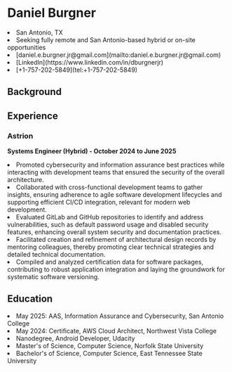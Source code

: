 # Daniel Burgner
<li> San Antonio, TX</li>
<li> Seeking fully remote and San Antonio-based hybrid or on-site opportunities</li>
<li> [daniel.e.burgner.jr@gmail.com](mailto:daniel.e.burgner.jr@gmail.com)</li>
<li> [LinkedIn](https://www.linkedin.com/in/dburgnerjr)</li>
<li> [+1-757-202-5849](tel:+1-757-202-5849)</li>

## Background

## Experience

### Astrion

**Systems Engineer (Hybrid) - October 2024 to June 2025**

<li>	Promoted cybersecurity and information assurance best practices while interacting with development teams that ensured the security of the overall architecture.</li>
<li>	Collaborated with cross-functional development teams to gather insights, ensuring adherence to agile software development lifecycles and supporting efficient CI/CD integration, relevant for modern web development.</li>
<li>	Evaluated GitLab and GitHub repositories to identify and address vulnerabilities, such as default password usage and disabled security features, enhancing overall system security and documentation practices.</li>
<li>	Facilitated creation and refinement of architectural design records by mentoring colleagues, thereby promoting clear technical strategies and detailed technical documentation.</li>
<li>	Compiled and analyzed certification data for software packages, contributing to robust application integration and laying the groundwork for systematic software versioning.</li>

## Education
<li> May 2025:  AAS, Information Assurance and Cybersecurity, San Antonio College</li>
<li> May 2024:  Certificate, AWS Cloud Architect, Northwest Vista College</li>
<li> Nanodegree, Android Developer, Udacity</li>
<li> Master's of Science, Computer Science, Norfolk State University</li>
<li> Bachelor's of Science, Computer Science, East Tennessee State University</li>
